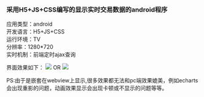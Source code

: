 
<h3>采用H5+JS+CSS编写的显示实时交易数据的android程序</h3>
应用类型：android<br/>
开发语言：H5+JS+CSS<br/>
运行环境：TV<br/>
分辨率：1280*720<br/>
实时机制：前端定时ajax查询<br/>

界面效果如下：
<img src="http://linmuxi.github.io/phly/screenshot/realtimeData/realtimeData_2016010601.jpg"/>
OR
<img src="http://linmuxi.github.io/phly/screenshot/realtimeData/realtimeData_2016010602.jpg"/>

PS:由于是嵌套在webview上显示,很多效果都无法和pc端效果媲美，例如echarts会出现重影的问题，动画效果显示会出现卡顿或不显示的问题等等。
